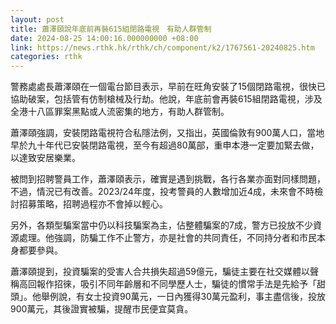 ```yaml
---
layout: post
title: 蕭澤頤說年底前再裝615組閉路電視　有助人群管制
date: 2024-08-25 14:00:16.000000000 +08:00
link: https://news.rthk.hk/rthk/ch/component/k2/1767561-20240825.htm
categories: rthk
---
```


警務處處長蕭澤頤在一個電台節目表示，早前在旺角安裝了15個閉路電視，很快已協助破案，包括管有仿制槍械及行劫。他說，年底前會再裝615組閉路電視，涉及全港十八區罪案黑點或人流密集的地方，有助人群管制。

蕭澤頤強調，安裝閉路電視符合私隱法例，又指出，英國倫敦有900萬人口，當地早於九十年代已安裝閉路電視，至今有超過80萬部，重申本港一定要加緊去做，以達致安居樂業。

被問到招聘警員工作，蕭澤頤表示，確實是遇到挑戰，各行各業亦面對同樣問題，不過，情況已有改善。2023/24年度，投考警員的人數增加近4成，未來會不時檢討招募策略，招聘過程亦不會掉以輕心。

另外，各類型騙案當中仍以科技騙案為主，佔整體騙案的7成，警方已投放不少資源處理。他強調，防騙工作不止警方，亦是社會的共同責任，不同持分者和市民本身都要參與。

蕭澤頤提到，投資騙案的受害人合共損失超過59億元，騙徒主要在社交媒體以聲稱高回報作招徠，吸引不同年齡層和不同學歷人士，騙徒的慣常手法是先給予「甜頭」。他舉例說，有女士投資90萬元，一日內獲得30萬元盈利，事主盡信後，投放900萬元，其後證實被騙，提醒市民便宜莫貪。
